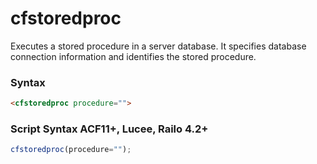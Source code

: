 # cfstoredproc

Executes a stored procedure in a server database. It
 specifies database connection information and identifies
 the stored procedure.

### Syntax

```html
<cfstoredproc procedure="">
```

### Script Syntax ACF11+, Lucee, Railo 4.2+

```javascript
cfstoredproc(procedure="");
```
